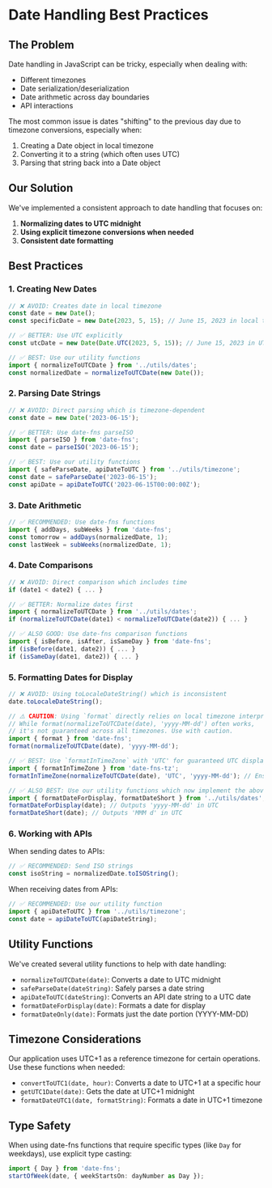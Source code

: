 # Date Handling Best Practices

## The Problem

Date handling in JavaScript can be tricky, especially when dealing with:
- Different timezones
- Date serialization/deserialization
- Date arithmetic across day boundaries
- API interactions

The most common issue is dates "shifting" to the previous day due to timezone conversions, especially when:
1. Creating a Date object in local timezone
2. Converting it to a string (which often uses UTC)
3. Parsing that string back into a Date object

## Our Solution

We've implemented a consistent approach to date handling that focuses on:

1. **Normalizing dates to UTC midnight**
2. **Using explicit timezone conversions when needed**
3. **Consistent date formatting**

## Best Practices

### 1. Creating New Dates

```typescript
// ❌ AVOID: Creates date in local timezone
const date = new Date();
const specificDate = new Date(2023, 5, 15); // June 15, 2023 in local timezone

// ✅ BETTER: Use UTC explicitly
const utcDate = new Date(Date.UTC(2023, 5, 15)); // June 15, 2023 in UTC

// ✅ BEST: Use our utility functions
import { normalizeToUTCDate } from '../utils/dates';
const normalizedDate = normalizeToUTCDate(new Date());
```

### 2. Parsing Date Strings

```typescript
// ❌ AVOID: Direct parsing which is timezone-dependent
const date = new Date('2023-06-15');

// ✅ BETTER: Use date-fns parseISO
import { parseISO } from 'date-fns';
const date = parseISO('2023-06-15');

// ✅ BEST: Use our utility functions
import { safeParseDate, apiDateToUTC } from '../utils/timezone';
const date = safeParseDate('2023-06-15');
const apiDate = apiDateToUTC('2023-06-15T00:00:00Z');
```

### 3. Date Arithmetic

```typescript
// ✅ RECOMMENDED: Use date-fns functions
import { addDays, subWeeks } from 'date-fns';
const tomorrow = addDays(normalizedDate, 1);
const lastWeek = subWeeks(normalizedDate, 1);
```

### 4. Date Comparisons

```typescript
// ❌ AVOID: Direct comparison which includes time
if (date1 < date2) { ... }

// ✅ BETTER: Normalize dates first
import { normalizeToUTCDate } from '../utils/dates';
if (normalizeToUTCDate(date1) < normalizeToUTCDate(date2)) { ... }

// ✅ ALSO GOOD: Use date-fns comparison functions
import { isBefore, isAfter, isSameDay } from 'date-fns';
if (isBefore(date1, date2)) { ... }
if (isSameDay(date1, date2)) { ... }
```

### 5. Formatting Dates for Display

```typescript
// ❌ AVOID: Using toLocaleDateString() which is inconsistent
date.toLocaleDateString();

// ⚠️ CAUTION: Using `format` directly relies on local timezone interpretation.
// While format(normalizeToUTCDate(date), 'yyyy-MM-dd') often works,
// it's not guaranteed across all timezones. Use with caution.
import { format } from 'date-fns';
format(normalizeToUTCDate(date), 'yyyy-MM-dd');

// ✅ BEST: Use `formatInTimeZone` with 'UTC' for guaranteed UTC display.
import { formatInTimeZone } from 'date-fns-tz';
formatInTimeZone(normalizeToUTCDate(date), 'UTC', 'yyyy-MM-dd'); // Ensures display matches UTC date

// ✅ ALSO BEST: Use our utility functions which now implement the above.
import { formatDateForDisplay, formatDateShort } from '../utils/dates';
formatDateForDisplay(date); // Outputs 'yyyy-MM-dd' in UTC
formatDateShort(date); // Outputs 'MMM d' in UTC
```

### 6. Working with APIs

When sending dates to APIs:
```typescript
// ✅ RECOMMENDED: Send ISO strings
const isoString = normalizedDate.toISOString();
```

When receiving dates from APIs:
```typescript
// ✅ RECOMMENDED: Use our utility function
import { apiDateToUTC } from '../utils/timezone';
const date = apiDateToUTC(apiDateString);
```

## Utility Functions

We've created several utility functions to help with date handling:

- `normalizeToUTCDate(date)`: Converts a date to UTC midnight
- `safeParseDate(dateString)`: Safely parses a date string
- `apiDateToUTC(dateString)`: Converts an API date string to a UTC date
- `formatDateForDisplay(date)`: Formats a date for display
- `formatDateOnly(date)`: Formats just the date portion (YYYY-MM-DD)

## Timezone Considerations

Our application uses UTC+1 as a reference timezone for certain operations. Use these functions when needed:

- `convertToUTC1(date, hour)`: Converts a date to UTC+1 at a specific hour
- `getUTC1Date(date)`: Gets the date at UTC+1 midnight
- `formatDateUTC1(date, formatString)`: Formats a date in UTC+1 timezone

## Type Safety

When using date-fns functions that require specific types (like `Day` for weekdays), use explicit type casting:

```typescript
import { Day } from 'date-fns';
startOfWeek(date, { weekStartsOn: dayNumber as Day });
``` 